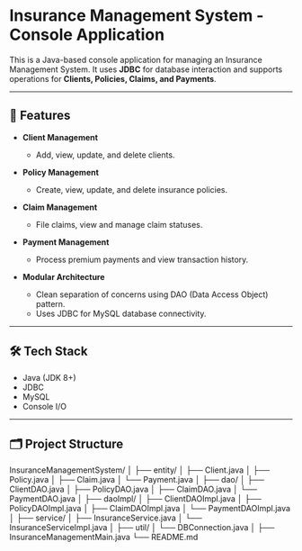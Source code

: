# Insurance Management System - Console Application

This is a Java-based console application for managing an Insurance Management System. It uses **JDBC** for database interaction and supports operations for **Clients, Policies, Claims, and Payments**.

---

## 📌 Features

- **Client Management**
  - Add, view, update, and delete clients.
  
- **Policy Management**
  - Create, view, update, and delete insurance policies.
  
- **Claim Management**
  - File claims, view and manage claim statuses.
  
- **Payment Management**
  - Process premium payments and view transaction history.

- **Modular Architecture**
  - Clean separation of concerns using DAO (Data Access Object) pattern.
  - Uses JDBC for MySQL database connectivity.

---

## 🛠️ Tech Stack

- Java (JDK 8+)
- JDBC
- MySQL
- Console I/O

---

## 🗂️ Project Structure


InsuranceManagementSystem/ │ ├── entity/ │ ├── Client.java │ ├── Policy.java │ ├── Claim.java │ └── Payment.java │ ├── dao/ │ ├── ClientDAO.java │ ├── PolicyDAO.java │ ├── ClaimDAO.java │ └── PaymentDAO.java │ ├── daoImpl/ │ ├── ClientDAOImpl.java │ ├── PolicyDAOImpl.java │ ├── ClaimDAOImpl.java │ └── PaymentDAOImpl.java │ ├── service/ │ ├── InsuranceService.java │ └── InsuranceServiceImpl.java │ ├── util/ │ └── DBConnection.java │ ├── InsuranceManagementMain.java └── README.md



